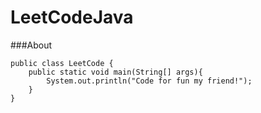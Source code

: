 # LeetCodeJava
###About

```
public class LeetCode {
	public static void main(String[] args){
		System.out.println("Code for fun my friend!");
	}
}
```


